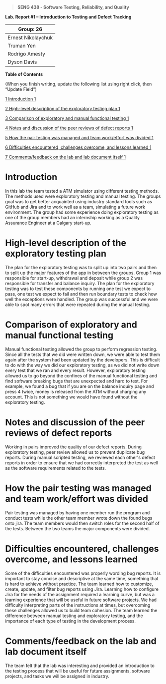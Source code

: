 >   **SENG 438 - Software Testing, Reliability, and Quality**

**Lab. Report \#1 – Introduction to Testing and Defect Tracking**

| Group: 26      |
|-----------------|
| Ernest Nikolaychuk                |   
| Truman Yen          |   
| Rodrigo Amesty               |   
| Dyson Davis               |   



**Table of Contents**

(When you finish writing, update the following list using right click, then
“Update Field”)

[1 Introduction	1](#_Toc439194677)

[2 High-level description of the exploratory testing plan	1](#_Toc439194678)

[3 Comparison of exploratory and manual functional testing	1](#_Toc439194679)

[4 Notes and discussion of the peer reviews of defect reports	1](#_Toc439194680)

[5 How the pair testing was managed and team work/effort was
divided	1](#_Toc439194681)

[6 Difficulties encountered, challenges overcome, and lessons
learned	1](#_Toc439194682)

[7 Comments/feedback on the lab and lab document itself	1](#_Toc439194683)

# Introduction

In this lab the team tested a ATM simulator using different testing methods. The methods used were exploratory testing and manual testing. The groups goal was to get better acquainted using industry standard tools such as GitHub and Jira and to work well as a team, simulating a future work environment. The group had some experience doing exploratory testing as one of the group members had an internship working as a Quality Assurance Engineer at a Calgary start-up. 
# High-level description of the exploratory testing plan

The plan for the exploratory testing was to split up into two pairs and then to split up the major features of the app in between the groups. Group 1 was responsible for start-up, withdrawal and deposit while group 2 was responsible for transfer and balance inquiry. The plan for the exploratory testing was to test these components by running one test we expect to pass, one test we expect to fail and then run boundary tests to check how well the exceptions were handled. The group was successful and we were able to spot many errors that were repeated during the manual testing. 

# Comparison of exploratory and manual functional testing

Manual functional testing allowed the group to perform regression testing. Since all the tests that we did were written down, we were able to test them again after the system had been updated by the developers. This is difficult to do with the way we did our exploratory testing, as we did not write down every test that we ran and every result. However, exploratory testing allowed us to go beyond the confines of the manual functional testing and find software breaking bugs that are unexpected and hard to test. For example, we found a bug that if you are on the balance inquiry page and press 4 twice, money is released from the ATM without charging any account. This is not something we would have found without the exploratory testing. 

# Notes and discussion of the peer reviews of defect reports

Working in pairs improved the quality of our defect reports.  During exploratory testing, peer review allowed us to prevent duplicate bug reports.  During manual scripted testing, we reviewed each other's defect reports in order to ensure that we had correctly interpreted the test as well as the software requirements related to the tests.

# How the pair testing was managed and team work/effort was divided 

Pair testing was managed by having one member run the program and conduct tests while the other team member wrote down the found bugs onto jira. The team members would then switch roles for the second half of the tests. Between the two teams the major components were divided. 

# Difficulties encountered, challenges overcome, and lessons learned

Some of the difficulties encountered was properly wording bug reports. It is important to stay concise and descriptive at the same time, something that is hard to achieve without practice. The team learned how to customize, create, update, and filter bug reports using Jira. Learning how to configure Jira for the needs of the assignment required a learning curve, but was a learning experience that will be useful in future software projects. We had difficulty interpreting parts of the instructions at times, but overcoming these challenges allowed us to build team cohesion. The team learned the difference between manual testing and exploratory testing, and the importance of each type of testing in the development process. 

# Comments/feedback on the lab and lab document itself

The team felt that the lab was interesting and provided an introduction to the testing process that will be useful for future assignments, software projects, and tasks we will be assigned in industry. 